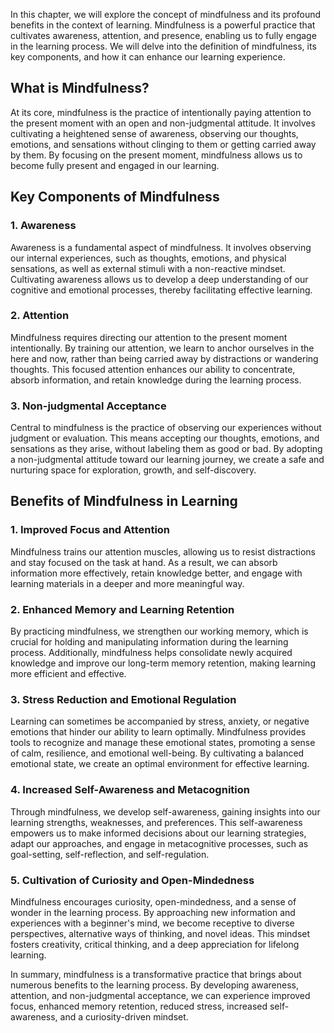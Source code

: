 
In this chapter, we will explore the concept of mindfulness and its profound benefits in the context of learning. Mindfulness is a powerful practice that cultivates awareness, attention, and presence, enabling us to fully engage in the learning process. We will delve into the definition of mindfulness, its key components, and how it can enhance our learning experience.

**What is Mindfulness?**
------------------------

At its core, mindfulness is the practice of intentionally paying attention to the present moment with an open and non-judgmental attitude. It involves cultivating a heightened sense of awareness, observing our thoughts, emotions, and sensations without clinging to them or getting carried away by them. By focusing on the present moment, mindfulness allows us to become fully present and engaged in our learning.

**Key Components of Mindfulness**
---------------------------------

### **1. Awareness**

Awareness is a fundamental aspect of mindfulness. It involves observing our internal experiences, such as thoughts, emotions, and physical sensations, as well as external stimuli with a non-reactive mindset. Cultivating awareness allows us to develop a deep understanding of our cognitive and emotional processes, thereby facilitating effective learning.

### **2. Attention**

Mindfulness requires directing our attention to the present moment intentionally. By training our attention, we learn to anchor ourselves in the here and now, rather than being carried away by distractions or wandering thoughts. This focused attention enhances our ability to concentrate, absorb information, and retain knowledge during the learning process.

### **3. Non-judgmental Acceptance**

Central to mindfulness is the practice of observing our experiences without judgment or evaluation. This means accepting our thoughts, emotions, and sensations as they arise, without labeling them as good or bad. By adopting a non-judgmental attitude toward our learning journey, we create a safe and nurturing space for exploration, growth, and self-discovery.

**Benefits of Mindfulness in Learning**
---------------------------------------

### **1. Improved Focus and Attention**

Mindfulness trains our attention muscles, allowing us to resist distractions and stay focused on the task at hand. As a result, we can absorb information more effectively, retain knowledge better, and engage with learning materials in a deeper and more meaningful way.

### **2. Enhanced Memory and Learning Retention**

By practicing mindfulness, we strengthen our working memory, which is crucial for holding and manipulating information during the learning process. Additionally, mindfulness helps consolidate newly acquired knowledge and improve our long-term memory retention, making learning more efficient and effective.

### **3. Stress Reduction and Emotional Regulation**

Learning can sometimes be accompanied by stress, anxiety, or negative emotions that hinder our ability to learn optimally. Mindfulness provides tools to recognize and manage these emotional states, promoting a sense of calm, resilience, and emotional well-being. By cultivating a balanced emotional state, we create an optimal environment for effective learning.

### **4. Increased Self-Awareness and Metacognition**

Through mindfulness, we develop self-awareness, gaining insights into our learning strengths, weaknesses, and preferences. This self-awareness empowers us to make informed decisions about our learning strategies, adapt our approaches, and engage in metacognitive processes, such as goal-setting, self-reflection, and self-regulation.

### **5. Cultivation of Curiosity and Open-Mindedness**

Mindfulness encourages curiosity, open-mindedness, and a sense of wonder in the learning process. By approaching new information and experiences with a beginner's mind, we become receptive to diverse perspectives, alternative ways of thinking, and novel ideas. This mindset fosters creativity, critical thinking, and a deep appreciation for lifelong learning.

In summary, mindfulness is a transformative practice that brings about numerous benefits to the learning process. By developing awareness, attention, and non-judgmental acceptance, we can experience improved focus, enhanced memory retention, reduced stress, increased self-awareness, and a curiosity-driven mindset.

